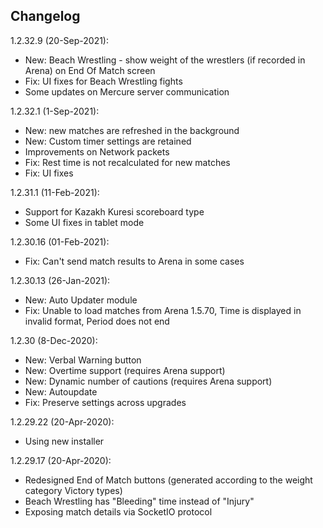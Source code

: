 Changelog
-------------
1.2.32.9 (20-Sep-2021):
 - New: Beach Wrestling - show weight of the wrestlers (if recorded in Arena) on End Of Match screen
 - Fix: UI fixes for Beach Wrestling fights
 - Some updates on Mercure server communication

1.2.32.1 (1-Sep-2021):
- New: new matches are refreshed in the background
- New: Custom timer settings are retained
- Improvements on Network packets
- Fix: Rest time is not recalculated for new matches
- Fix: UI fixes

1.2.31.1 (11-Feb-2021):
 - Support for Kazakh Kuresi scoreboard type
 - Some UI fixes in tablet mode

1.2.30.16 (01-Feb-2021):
 - Fix: Can't send match results to Arena in some cases

1.2.30.13 (26-Jan-2021):
 - New: Auto Updater module
 - Fix: Unable to load matches from Arena 1.5.70, Time is displayed in invalid format, Period does not end

1.2.30 (8-Dec-2020):
 - New: Verbal Warning button
 - New: Overtime support (requires Arena support)
 - New: Dynamic number of cautions (requires Arena support)
 - New: Autoupdate
 - Fix: Preserve settings across upgrades
 
1.2.29.22 (20-Apr-2020):
 - Using new installer

1.2.29.17 (20-Apr-2020):
 - Redesigned End of Match buttons (generated according to the weight category Victory types)
 - Beach Wrestling has "Bleeding" time instead of "Injury"
 - Exposing match details via SocketIO protocol 

